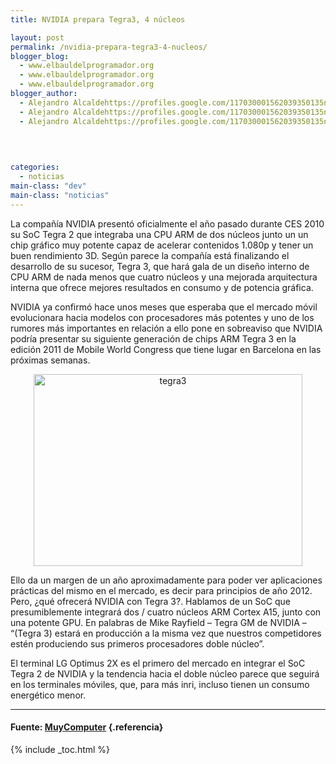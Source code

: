 ```yaml
---
title: NVIDIA prepara Tegra3, 4 núcleos

layout: post
permalink: /nvidia-prepara-tegra3-4-nucleos/
blogger_blog:
  - www.elbauldelprogramador.org
  - www.elbauldelprogramador.org
  - www.elbauldelprogramador.org
blogger_author:
  - Alejandro Alcaldehttps://profiles.google.com/117030001562039350135noreply@blogger.com
  - Alejandro Alcaldehttps://profiles.google.com/117030001562039350135noreply@blogger.com
  - Alejandro Alcaldehttps://profiles.google.com/117030001562039350135noreply@blogger.com

  
  
  
categories:
  - noticias
main-class: "dev"
main-class: "noticias"
---
```

La compañía NVIDIA presentó oficialmente el año pasado durante CES 2010 su SoC Tegra 2 que integraba una CPU ARM de dos núcleos junto un un chip gráfico muy potente capaz de acelerar contenidos 1.080p y tener un buen rendimiento 3D. Según parece la compañía está finalizando el desarrollo de su sucesor, Tegra 3, que hará gala de un diseño interno de CPU ARM de nada menos que cuatro núcleos y una mejorada arquitectura interna que ofrece mejores resultados en consumo y de potencia gráfica.  
  
<!--ad-->

  
NVIDIA ya confirmó hace unos meses que esperaba que el mercado móvil evolucionara hacia modelos con procesadores más potentes y uno de los rumores más importantes en relación a ello pone en sobreaviso que NVIDIA podría presentar su siguiente generación de chips ARM Tegra 3 en la edición 2011 de Mobile World Congress que tiene lugar en Barcelona en las próximas semanas.

<p style="text-align: center;">
  <img height="307" width="430" src="http://muycomputer.com/files/264-30859-FOTO/tegra3.JPG" alt="tegra3" />
</p>

Ello da un margen de un año aproximadamente para poder ver aplicaciones prácticas del mismo en el mercado, es decir para principios de año 2012. Pero, ¿qué ofrecerá NVIDIA con Tegra 3?. Hablamos de un SoC que presumiblemente integrará dos / cuatro núcleos ARM Cortex A15, junto con una potente GPU. En palabras de Mike Rayfield &#8211; Tegra GM de NVIDIA &#8211; &#8220;(Tegra 3) estará en producción a la misma vez que nuestros competidores estén produciendo sus primeros procesadores doble núcleo&#8221;.

El terminal LG Optimus 2X es el primero del mercado en integrar el SoC Tegra 2 de NVIDIA y la tendencia hacia el doble núcleo parece que seguirá en los terminales móviles, que, para más inri, incluso tienen un consumo energético menor.

* * *

#### Fuente: [MuyComputer][1] {.referencia}



 [1]: http://muycomputer.com/FrontOffice/ZonaPractica/Especiales/especialDet/_wE9ERk2XxDDr8n45RcN0iBq7fz1C_Q8RqPHSU9Fta6H7rbf4Fs2tgJWgIN18521s

{% include _toc.html %}
